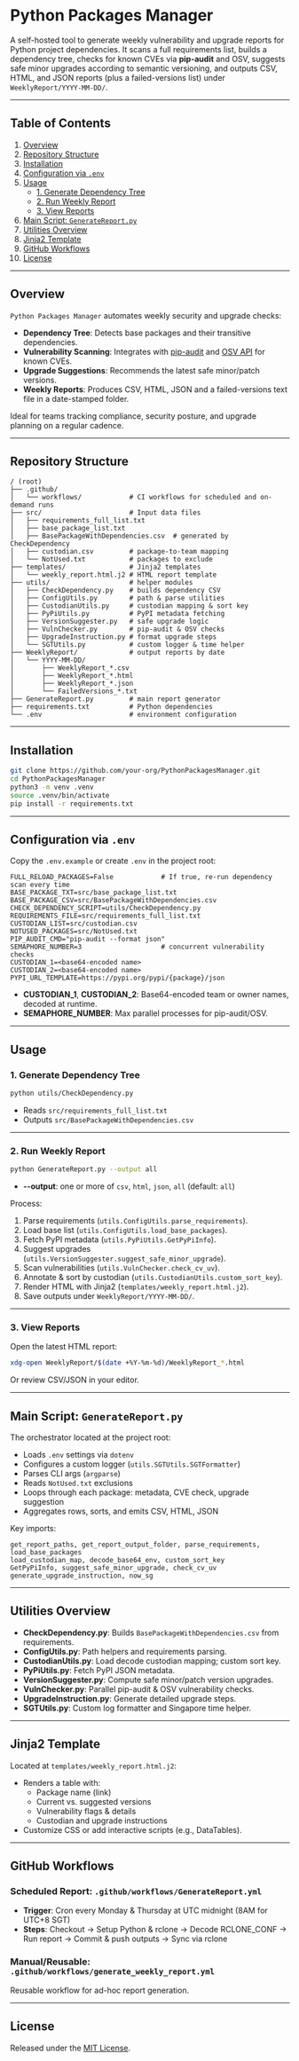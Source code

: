 # Python Packages Manager

A self-hosted tool to generate weekly vulnerability and upgrade reports for Python project dependencies. It scans a full requirements list, builds a dependency tree, checks for known CVEs via **pip-audit** and OSV, suggests safe minor upgrades according to semantic versioning, and outputs CSV, HTML, and JSON reports (plus a failed-versions list) under `WeeklyReport/YYYY-MM-DD/`.

---

## Table of Contents

1. [Overview](#overview)
2. [Repository Structure](#repository-structure)
3. [Installation](#installation)
4. [Configuration via `.env`](#configuration-via-env)
5. [Usage](#usage)
   - [1. Generate Dependency Tree](#1-generate-dependency-tree)
   - [2. Run Weekly Report](#2-run-weekly-report)
   - [3. View Reports](#3-view-reports)
6. [Main Script: `GenerateReport.py`](#main-script-generatereportpy)
7. [Utilities Overview](#utilities-overview)
8. [Jinja2 Template](#jinja2-template)
9. [GitHub Workflows](#github-workflows)
10. [License](#license)

---

## Overview

`Python Packages Manager` automates weekly security and upgrade checks:

- **Dependency Tree**: Detects base packages and their transitive dependencies.
- **Vulnerability Scanning**: Integrates with [pip-audit](https://github.com/PyPA/pip-audit) and [OSV API](https://osv.dev/) for known CVEs.
- **Upgrade Suggestions**: Recommends the latest safe minor/patch versions.
- **Weekly Reports**: Produces CSV, HTML, JSON and a failed-versions text file in a date-stamped folder.

Ideal for teams tracking compliance, security posture, and upgrade planning on a regular cadence.

---

## Repository Structure

```
/ (root)
├── .github/
│   └── workflows/            # CI workflows for scheduled and on-demand runs
├── src/                      # Input data files
│   ├── requirements_full_list.txt
│   ├── base_package_list.txt
│   ├── BasePackageWithDependencies.csv  # generated by CheckDependency
│   ├── custodian.csv         # package-to-team mapping
│   └── NotUsed.txt           # packages to exclude
├── templates/                # Jinja2 templates
│   └── weekly_report.html.j2 # HTML report template
├── utils/                    # helper modules
│   ├── CheckDependency.py    # builds dependency CSV
│   ├── ConfigUtils.py        # path & parse utilities
│   ├── CustodianUtils.py     # custodian mapping & sort key
│   ├── PyPiUtils.py          # PyPI metadata fetching
│   ├── VersionSuggester.py   # safe upgrade logic
│   ├── VulnChecker.py        # pip-audit & OSV checks
│   ├── UpgradeInstruction.py # format upgrade steps
│   └── SGTUtils.py           # custom logger & time helper
├── WeeklyReport/             # output reports by date
│   └── YYYY-MM-DD/
│       ├── WeeklyReport_*.csv
│       ├── WeeklyReport_*.html
│       ├── WeeklyReport_*.json
│       └── FailedVersions_*.txt
├── GenerateReport.py         # main report generator
├── requirements.txt          # Python dependencies
└── .env                      # environment configuration
```

---

## Installation

```bash
git clone https://github.com/your-org/PythonPackagesManager.git
cd PythonPackagesManager
python3 -m venv .venv
source .venv/bin/activate
pip install -r requirements.txt
```

---

## Configuration via `.env`

Copy the `.env.example` or create `.env` in the project root:

```dotenv
FULL_RELOAD_PACKAGES=False            # If true, re-run dependency scan every time
BASE_PACKAGE_TXT=src/base_package_list.txt
BASE_PACKAGE_CSV=src/BasePackageWithDependencies.csv
CHECK_DEPENDENCY_SCRIPT=utils/CheckDependency.py
REQUIREMENTS_FILE=src/requirements_full_list.txt
CUSTODIAN_LIST=src/custodian.csv
NOTUSED_PACKAGES=src/NotUsed.txt
PIP_AUDIT_CMD="pip-audit --format json"
SEMAPHORE_NUMBER=3                    # concurrent vulnerability checks
CUSTODIAN_1=<base64-encoded name>
CUSTODIAN_2=<base64-encoded name>
PYPI_URL_TEMPLATE=https://pypi.org/pypi/{package}/json
```

- **CUSTODIAN_1**, **CUSTODIAN_2**: Base64-encoded team or owner names, decoded at runtime.  
- **SEMAPHORE_NUMBER**: Max parallel processes for pip-audit/OSV.

---

## Usage

### 1. Generate Dependency Tree

```bash
python utils/CheckDependency.py
```

- Reads `src/requirements_full_list.txt`  
- Outputs `src/BasePackageWithDependencies.csv`

---

### 2. Run Weekly Report

```bash
python GenerateReport.py --output all
```

- **--output**: one or more of `csv`, `html`, `json`, `all` (default: `all`)  

Process:
1. Parse requirements (`utils.ConfigUtils.parse_requirements`).  
2. Load base list (`utils.ConfigUtils.load_base_packages`).  
3. Fetch PyPI metadata (`utils.PyPiUtils.GetPyPiInfo`).  
4. Suggest upgrades (`utils.VersionSuggester.suggest_safe_minor_upgrade`).  
5. Scan vulnerabilities (`utils.VulnChecker.check_cv_uv`).  
6. Annotate & sort by custodian (`utils.CustodianUtils.custom_sort_key`).  
7. Render HTML with Jinja2 (`templates/weekly_report.html.j2`).  
8. Save outputs under `WeeklyReport/YYYY-MM-DD/`.

---

### 3. View Reports

Open the latest HTML report:

```bash
xdg-open WeeklyReport/$(date +%Y-%m-%d)/WeeklyReport_*.html
```

Or review CSV/JSON in your editor.

---

## Main Script: `GenerateReport.py`

The orchestrator located at the project root:

- Loads `.env` settings via `dotenv`  
- Configures a custom logger (`utils.SGTUtils.SGTFormatter`)  
- Parses CLI args (`argparse`)  
- Reads `NotUsed.txt` exclusions  
- Loops through each package: metadata, CVE check, upgrade suggestion  
- Aggregates rows, sorts, and emits CSV, HTML, JSON

Key imports:
```
get_report_paths, get_report_output_folder, parse_requirements, load_base_packages
load_custodian_map, decode_base64_env, custom_sort_key
GetPyPiInfo, suggest_safe_minor_upgrade, check_cv_uv
generate_upgrade_instruction, now_sg
```

---

## Utilities Overview

- **CheckDependency.py**: Builds `BasePackageWithDependencies.csv` from requirements.  
- **ConfigUtils.py**: Path helpers and requirements parsing.  
- **CustodianUtils.py**: Load decode custodian mapping; custom sort key.  
- **PyPiUtils.py**: Fetch PyPI JSON metadata.  
- **VersionSuggester.py**: Compute safe minor/patch version upgrades.  
- **VulnChecker.py**: Parallel pip-audit & OSV vulnerability checks.  
- **UpgradeInstruction.py**: Generate detailed upgrade steps.  
- **SGTUtils.py**: Custom log formatter and Singapore time helper.

---

## Jinja2 Template

Located at `templates/weekly_report.html.j2`:

- Renders a table with:
  - Package name (link)  
  - Current vs. suggested versions  
  - Vulnerability flags & details  
  - Custodian and upgrade instructions
- Customize CSS or add interactive scripts (e.g., DataTables).

---

## GitHub Workflows

### Scheduled Report: `.github/workflows/GenerateReport.yml`

- **Trigger**: Cron every Monday & Thursday at UTC midnight (8AM for UTC+8 SGT)  
- **Steps**: Checkout → Setup Python & rclone → Decode RCLONE_CONF → Run report → Commit & push outputs → Sync via rclone

### Manual/Reusable: `.github/workflows/generate_weekly_report.yml`

Reusable workflow for ad-hoc report generation.

---

## License

Released under the [MIT License](LICENSE).
